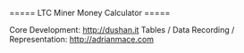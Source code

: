 ===== LTC Miner Money Calculator =====

Core Development: http://dushan.it
Tables / Data Recording / Representation: http://adrianmace.com